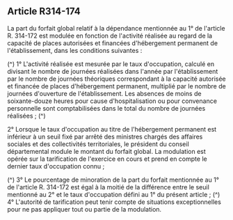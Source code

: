 ## Article R314-174

La part du forfait global relatif à la dépendance mentionnée au 1° de l'article R. 314-172 est modulée en
fonction de l'activité réalisée au regard de la capacité de places autorisées et financées d'hébergement
permanent de l'établissement, dans les conditions suivantes :

(^)
1° L'activité réalisée est mesurée par le taux d'occupation, calculé en divisant le nombre de journées
réalisées dans l'année par l'établissement par le nombre de journées théoriques correspondant à la capacité
autorisée et financée de places d'hébergement permanent, multiplié par le nombre de journées d'ouverture
de l'établissement. Les absences de moins de soixante-douze heures pour cause d'hospitalisation ou pour
convenance personnelle sont comptabilisées dans le total du nombre de journées réalisées ;
(^)


2° Lorsque le taux d'occupation au titre de l'hébergement permanent est inférieur à un seuil fixé par
arrêté des ministres chargés des affaires sociales et des collectivités territoriales, le président du conseil
départemental module le montant du forfait global. La modulation est opérée sur la tarification de l'exercice
en cours et prend en compte le dernier taux d'occupation connu ;

(^)
3° Le pourcentage de minoration de la part du forfait mentionnée au 1° de l'article R. 314-172 est égal à la
moitié de la différence entre le seuil mentionné au 2° et le taux d'occupation défini au 1° du présent article ;
(^)
4° L'autorité de tarification peut tenir compte de situations exceptionnelles pour ne pas appliquer tout ou
partie de la modulation.

